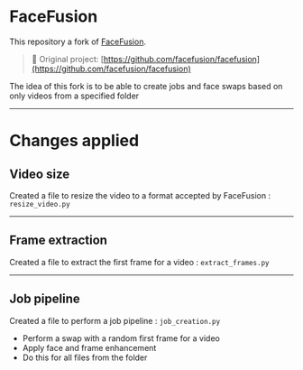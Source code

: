 # FaceFusion

This repository a fork of [FaceFusion](https://github.com/facefusion/facefusion).

> 🔗 Original project: [https://github.com/facefusion/facefusion](https://github.com/facefusion/facefusion)

The idea of this fork is to be able to create jobs and face swaps based on only videos from a specified folder

---

# Changes applied

## Video size

Created a file to resize the video to a format accepted by FaceFusion : `resize_video.py`

---

## Frame extraction

Created a file to extract the first frame for a video : `extract_frames.py`

---

## Job pipeline

Created a file to perform a job pipeline : `job_creation.py`

- Perform a swap with a random first frame for a video
- Apply face and frame enhancement
- Do this for all files from the folder
